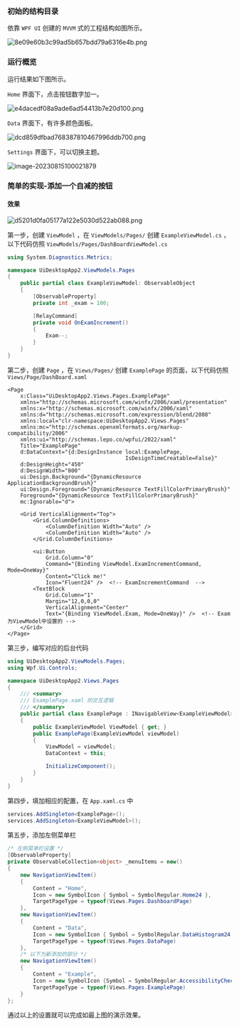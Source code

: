 ### 初始的结构目录

依靠 `WPF UI` 创建的 `MVVM` 式的工程结构如图所示。

![8e09e60b3c99ad5b657bdd79a6316e4b.png](../../../_resources/8e09e60b3c99ad5b657bdd79a6316e4b.png)

### 运行概览

运行结果如下图所示。

`Home` 界面下，点击按钮数字加一。

![e4dacedf08a9ade6ad54413b7e20d100.png](../../../_resources/e4dacedf08a9ade6ad54413b7e20d100.png)

`Data` 界面下，有许多颜色面板。

![dcd859dfbad768387810467996ddb700.png](../../../_resources/dcd859dfbad768387810467996ddb700.png)

`Settings` 界面下，可以切换主题。

![image-20230815100021879](C:\Users\86176\.config\joplin-desktop\image-20230815100021879.png)

### 简单的实现-添加一个自减的按钮

#### 效果

![d5201d0fa05177a122e5030d522ab088.png](../../../_resources/d5201d0fa05177a122e5030d522ab088.png)

第一步，创建 `ViewModel` ，在 `ViewModels/Pages/` 创建 `ExampleViewModel.cs` ，以下代码仿照 `ViewModels/Pages/DashBoardViewModel.cs`

```c#
using System.Diagnostics.Metrics;

namespace UiDesktopApp2.ViewModels.Pages
{
    public partial class ExampleViewModel: ObservableObject
    {
        [ObservableProperty]
        private int _exam = 100;

        [RelayCommand]
        private void OnExamIncrement()
        {
            Exam--;
        }
    }
}
```

第二步，创建 `Page` ，在 `Views/Pages/` 创建 `ExamplePage` 的页面，以下代码仿照 `Views/Page/DashBoard.xaml` 

```xaml
<Page
    x:Class="UiDesktopApp2.Views.Pages.ExamplePage"
    xmlns="http://schemas.microsoft.com/winfx/2006/xaml/presentation"
    xmlns:x="http://schemas.microsoft.com/winfx/2006/xaml"
    xmlns:d="http://schemas.microsoft.com/expression/blend/2008"
    xmlns:local="clr-namespace:UiDesktopApp2.Views.Pages"
    xmlns:mc="http://schemas.openxmlformats.org/markup-compatibility/2006"
    xmlns:ui="http://schemas.lepo.co/wpfui/2022/xaml"
    Title="ExamplePage"
    d:DataContext="{d:DesignInstance local:ExamplePage,
                                     IsDesignTimeCreatable=False}"
    d:DesignHeight="450"
    d:DesignWidth="800"
    ui:Design.Background="{DynamicResource ApplicationBackgroundBrush}"
    ui:Design.Foreground="{DynamicResource TextFillColorPrimaryBrush}"
    Foreground="{DynamicResource TextFillColorPrimaryBrush}"
    mc:Ignorable="d">

    <Grid VerticalAlignment="Top">
        <Grid.ColumnDefinitions>
            <ColumnDefinition Width="Auto" />
            <ColumnDefinition Width="Auto" />
        </Grid.ColumnDefinitions>

        <ui:Button
            Grid.Column="0"
            Command="{Binding ViewModel.ExamIncrementCommand, Mode=OneWay}" 
            Content="Click me!"
            Icon="Fluent24" />  <!-- ExamIncrementCommand  -->
        <TextBlock
            Grid.Column="1"
            Margin="12,0,0,0"
            VerticalAlignment="Center"
            Text="{Binding ViewModel.Exam, Mode=OneWay}" />  <!-- Exam 为ViewModel中设置的 -->
    </Grid>
</Page>
```

第三步，编写对应的后台代码

```c#
using UiDesktopApp2.ViewModels.Pages;
using Wpf.Ui.Controls;

namespace UiDesktopApp2.Views.Pages
{
    /// <summary>
    /// ExamplePage.xaml 的交互逻辑
    /// </summary>
    public partial class ExamplePage : INavigableView<ExampleViewModel> /* 将原先的改完这里继承的 */
    {
        public ExampleViewModel ViewModel { get; }
        public ExamplePage(ExampleViewModel viewModel)
        {
            ViewModel = viewModel;
            DataContext = this;

            InitializeComponent();
        }
    }
}
```

第四步，填加相应的配置，在 `App.xaml.cs` 中

```csharp
services.AddSingleton<ExamplePage>();
services.AddSingleton<ExampleViewModel>();
```

第五步，添加左侧菜单栏

```c#
/* 左侧菜单栏设置 */
[ObservableProperty]
private ObservableCollection<object> _menuItems = new()
{
	new NavigationViewItem()
	{
		Content = "Home",
		Icon = new SymbolIcon { Symbol = SymbolRegular.Home24 },
		TargetPageType = typeof(Views.Pages.DashboardPage)
    },
	new NavigationViewItem()
	{
        Content = "Data",
        Icon = new SymbolIcon { Symbol = SymbolRegular.DataHistogram24 },
        TargetPageType = typeof(Views.Pages.DataPage)
	},
    /* 以下为新添加的部分 */
    new NavigationViewItem()
    {
        Content = "Example",
        Icon = new SymbolIcon {Symbol = SymbolRegular.AccessibilityCheckmark28},
        TargetPageType = typeof(Views.Pages.ExamplePage)
    }
};
```

通过以上的设置就可以完成如最上图的演示效果。